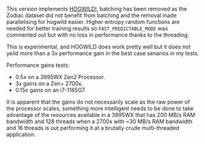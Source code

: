 This version implements [HOGWILD!](https://arxiv.org/pdf/1106.5730.pdf), batching has been removed as the Zodiac dataset did not benefit from batching and the removal made parallelising for hogwild easier. Higher entropy random functions are needed for better training results so `FAST_PREDICTABLE_MODE` was commented out but with no loss in performance thanks to the threading.

This is experimental, and HOGWILD does work pretty well but it does not yeild more than a 3x performance gain in the best case senarios in my tests.

Performance gains tests:
- 0.5x on a 3995WX Zen2 Processor.
- 3x gains on a Zen+ 2700x.
- 0.15x gains on an i7-1165G7.

It is apparent that the gains do not necessarily scale as the raw power of the processor scales, something more intelligent needs to be done to take advantage of the resources available in a 3995WX that has 200 MB/s RAM bandwidth and 128 threads when a 2700x with ~30 MB/s RAM bandwidth and 16 threads is out performing it at a brutally crude multi-threaded application.
